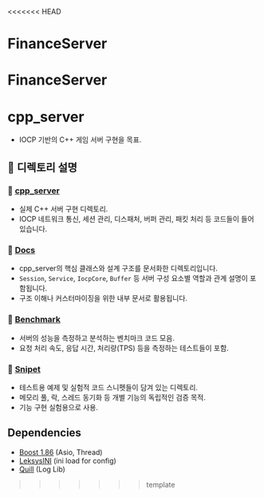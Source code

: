 <<<<<<< HEAD
# FinanceServer
FinanceServer
=======
# cpp_server
- IOCP 기반의 C++ 게임 서버 구현을 목표.

## 📁 디렉토리 설명
### 🚀 [cpp_server](./Server)   
- 실제 C++ 서버 구현 디렉토리.   
- IOCP 네트워크 통신, 세션 관리, 디스패처, 버퍼 관리, 패킷 처리 등 코드들이 들어있습니다.
   
### 📘 [Docs](./Docs)
- cpp_server의 핵심 클래스와 설계 구조를 문서화한 디렉토리입니다.   
- `Session`, `Service`, `IocpCore`, `Buffer` 등 서버 구성 요소별 역할과 관계 설명이 포함됩니다.   
- 구조 이해나 커스터마이징을 위한 내부 문서로 활용됩니다.   
   
### 🔧 [Benchmark](./Benchmark)   
- 서버의 성능을 측정하고 분석하는 벤치마크 코드 모음.   
- 요청 처리 속도, 응답 시간, 처리량(TPS) 등을 측정하는 테스트들이 포함.


### 🧩 [Snipet](./Snipet)   
- 테스트용 예제 및 실험적 코드 스니펫들이 담겨 있는 디렉토리.   
- 메모리 풀, 락, 스레드 동기화 등 개별 기능의 독립적인 검증 목적.   
- 기능 구현 실험용으로 사용.   

## Dependencies
- [Boost 1.86](https://www.boost.org/) (Asio, Thread)
- [LeksysINI](https://github.com/Lek-sys/LeksysINI) (ini load for config)
- [Quill](https://github.com/odygrd/quill) (Log Lib)
>>>>>>> template
